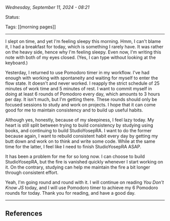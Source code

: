 
*Wednesday, September 11, 2024 - 08:21*

Status:

Tags: [[morning pages]]

---

I slept on time, and yet I'm feeling sleepy this morning. Hmm, I can't blame it, I had a breakfast for today, which is something I rarely have. It was rather on the heavy side, hence why I'm feeling sleepy. Even now, I'm writing this note with both of my eyes closed. (Yes, I can type without looking at the keyboard.)

Yesterday, I returned to use Pomodoro timer in my workflow. I've had enough with working with spontaneity and waiting for myself to enter the flow state. It doesn't and never worked. I reapply the strict schedule of 25 minutes of work time and 5 minutes of rest. I want to commit myself in doing at least 6 rounds of Pomodoro every day, which amounts to 3 hours per day. It isn't much, but I'm getting there. These rounds should only be focused sessions to study and work on projects. I hope that it can come good for me to maintain consistency and to build up useful habits.

Although yes, honestly, because of my sleepiness, I feel lazy today. My heart is still split between trying to build consistency by studying using books, and continuing to build StudioYosepRA. I want to do the former because again, I want to rebuild consistent habit every day by getting my butt down and work on to think and write some code. While at the same time for the latter, I feel like I need to finish StudioYosepRA ASAP.

It has been a problem for me for so long now. I can choose to build StudioYosepRA, but the fire is vanished quickly whenever I start working on it. On the contrary, studying can help me maintain the fire a bit longer through consistent effort.

Yeah, I'm going round and round with it. I will continue on reading *You Don't Know JS* today, and I will use Pomodoro timer to achieve my 6 Pomodoro rounds for today. Thank you for reading, and have a good day.

---
## References
